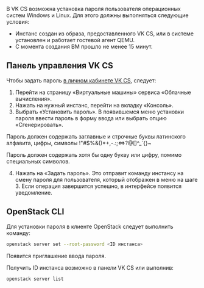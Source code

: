 В VK CS возможна установка пароля пользователя операционных систем Windows и Linux. Для этого должны выполняться следующие условия:

- Инстанс создан из образа, предоставленного VK CS, или в системе установлен и работает гостевой агент QEMU.
- С момента создания ВМ прошло не менее 15 минут.

## Панель управления VK CS

Чтобы задать пароль [в личном кабинете VK CS](https://mcs.mail.ru/app/services/infra/servers/), следует:

1.  Перейти на страницу «Виртуальные машины» сервиса «Облачные вычисления».
2.  Нажать на нужный инстанс, перейти на вкладку «Консоль».
3.  Выбрать «Установить пароль». В появившемся меню установки пароля ввести пароль в форму ввода или выбрать опцию «Сгенерировать».

<warn>

Пароль должен содержать заглавные и строчные буквы латинского алфавита, цифры, символы !"#$%&()\*+,-.:;<=>?@[]^\_\`{}~

Пароль должен содержать хотя бы одну букву или цифру, помимо специальных символов.

</warn>

4.  Нажать на «Задать пароль». Это отправит команду инстансу на смену пароля для пользователя, который отображен в меню на шаге 3. Если операция завершится успешно, в интерфейсе появится уведомление.

## OpenStack CLI

Для установки пароля в клиенте OpenStack следует выполнить команду:
```bash
openstack server set --root-password <ID инстанса>
```

Появится приглашение ввода пароля.

Получить ID инстанса возможно в панели VK CS или выполнив:
```bash
openstack server list
```
